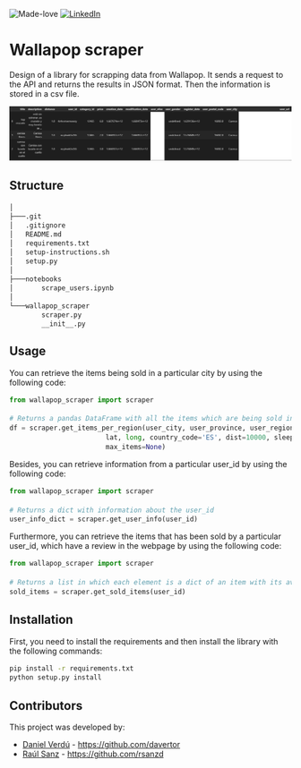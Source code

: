 ![Made-love][made-love-shield]
[![LinkedIn][linkedin-shield]](https://linkedin.com/daniel-verdu-torres)


# Wallapop scraper

Design of a library for scrapping data from Wallapop. It sends a request to the API and returns the results in JSON format. Then the information is stored in a csv file.

![Example](sample.png)

## Structure

```text
│
├───.git
│   .gitignore
│   README.md
│   requirements.txt
│   setup-instructions.sh
│   setup.py
│
├───notebooks
│       scrape_users.ipynb
│
└───wallapop_scraper
        scraper.py
        __init__.py

```

## Usage

You can retrieve the items being sold in a particular city by using the following code:

```python
from wallapop_scraper import scraper

# Returns a pandas DataFrame with all the items which are being sold in a particular city
df = scraper.get_items_per_region(user_city, user_province, user_region, user_postal_code,
                        lat, long, country_code='ES', dist=10000, sleep=None,
                        max_items=None)
```

Besides, you can retrieve information from a particular user_id by using the following code:

```python
from wallapop_scraper import scraper

# Returns a dict with information about the user_id
user_info_dict = scraper.get_user_info(user_id)
```

Furthermore, you can retrieve the items that has been sold by a particular user_id, which have a review in the webpage by using the following code:

```python
from wallapop_scraper import scraper

# Returns a list in which each element is a dict of an item with its available information
sold_items = scraper.get_sold_items(user_id)
```

## Installation

First, you need to install the requirements and then install the library with the following commands:

```bash
pip install -r requirements.txt
python setup.py install
```

## Contributors
This project was developed by:
* [Daniel Verdú](https://github.com/davertor) - https://github.com/davertor
* [Raúl Sanz](https://github.com/rsanzd) - https://github.com/rsanzd

<!--  MARKDOWN LINKS & IMAGES -->
[linkedin-url]: https://linkedin.com/daniel-verdu-torres
[github-url]: https://github.com/davertor

[made-love-shield]: https://img.shields.io/badge/-Made%20with%20love%20❤️-orange.svg?style=for-the-badge
[license-shield]: https://img.shields.io/badge/License-GNU-brightgreen.svg?style=for-the-badge
[linkedin-shield]: https://img.shields.io/badge/-LinkedIn-darkblue.svg?style=for-the-badge&logo=linkedin
[github-shield]: https://img.shields.io/badge/-Github-black.svg?style=for-the-badge&logo=github
[twitter-shield]: https://img.shields.io/badge/-Twitter-blue.svg?style=for-the-badge&logo=twitter
